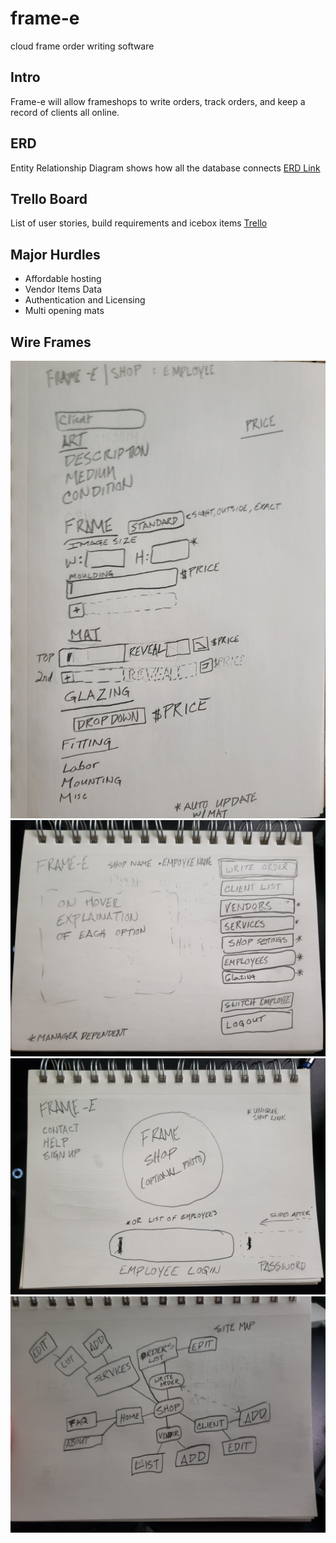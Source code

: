 # frame-e
cloud frame order writing software

## Intro
Frame-e will allow frameshops to write orders, track orders, and keep a record of clients all online. 

## ERD
Entity Relationship Diagram shows how all the database connects
[ERD Link](https://lucid.app/lucidchart/388987bd-c1e4-4966-a663-db1cf8c405fb/edit?beaconFlowId=D419958C3FDA3200&page=0_0#?folder_id=home&browser=icon)

## Trello Board
List of user stories, build requirements and icebox items
[Trello](https://trello.com/b/WBzpPrlb/frame-e)

## Major Hurdles
- Affordable hosting
- Vendor Items Data
- Authentication and Licensing
- Multi opening mats

## Wire Frames
![Order](order.jpg)
![Shop Home Screen](shophome.jpg)
![Login](login.jpg)
![Site Map](sitemap.jpg)
